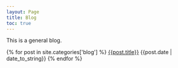 ```yaml
---
layout: Page
title: Blog
toc: true
---
```


This is a general blog.

{% for post in site.categories['blog'] %}
[{{post.title}}]({{post.url}}) {{post.date | date_to_string}}
{% endfor %}

